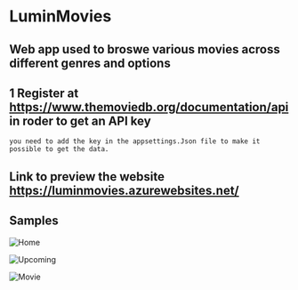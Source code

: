 # LuminMovies

## Web app used to broswe various movies across different genres and options

## 1 Register at https://www.themoviedb.org/documentation/api in roder to get an API key  
    you need to add the key in the appsettings.Json file to make it possible to get the data.
    
## Link to preview the website  https://luminmovies.azurewebsites.net/

## Samples
![Home](https://user-images.githubusercontent.com/53438581/114245218-68dd9c80-9966-11eb-91cf-39d8ece034b5.png)

![Upcoming](https://user-images.githubusercontent.com/53438581/114245239-77c44f00-9966-11eb-9efa-22b06d25f240.png)

![Movie](https://user-images.githubusercontent.com/53438581/114245288-91659680-9966-11eb-84da-5b321471d47c.png)
    

